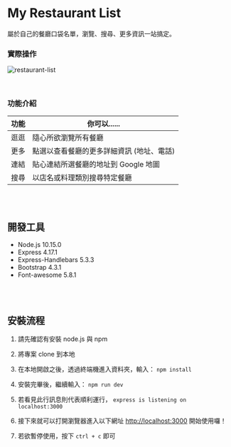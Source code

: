 # My Restaurant List
屬於自己的餐廳口袋名單，瀏覽、搜尋、更多資訊一站搞定。

### 實際操作
![restaurant-list](https://user-images.githubusercontent.com/108853120/180142857-2b667937-39b5-464c-a835-ad9700120085.gif)


<br />

### 功能介紹

| 功能 | 你可以...... |
| ------ | ----------- |
| 逛逛  | 隨心所欲瀏覽所有餐廳 |
| 更多 | 點選以查看餐廳的更多詳細資訊 (地址、電話) |
| 連結    | 貼心連結所選餐廳的地址到 Google 地圖 |
| 搜尋    | 以店名或料理類別搜尋特定餐廳 |
<br />
<br />

## 開發工具
- Node.js 10.15.0
- Express 4.17.1
- Express-Handlebars 5.3.3
- Bootstrap 4.3.1
- Font-awesome 5.8.1
<br />
<br />


## 安裝流程
1. 請先確認有安裝 node.js 與 npm

2. 將專案 clone 到本地

3. 在本地開啟之後，透過終端機進入資料夾，輸入： `npm install`

4. 安裝完畢後，繼續輸入： `npm run dev`

5. 若看見此行訊息則代表順利運行， `express is listening on localhost:3000`

6. 接下來就可以打開瀏覽器進入以下網址 [http://localhost:3000](http://localhost:3000) 開始使用囉！

7. 若欲暫停使用，按下 `ctrl + c` 即可

